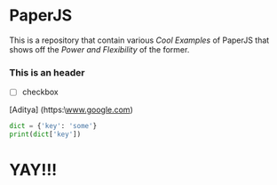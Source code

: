 # PaperJS
This is a repository that contain various *Cool Examples* of PaperJS that shows off the *Power and Flexibility* of the former.

### This is an header

- [ ] checkbox

[Aditya] (https:\\www.google.com)

```python
dict = {'key': 'some'}
print(dict['key'])
```

# YAY!!!
